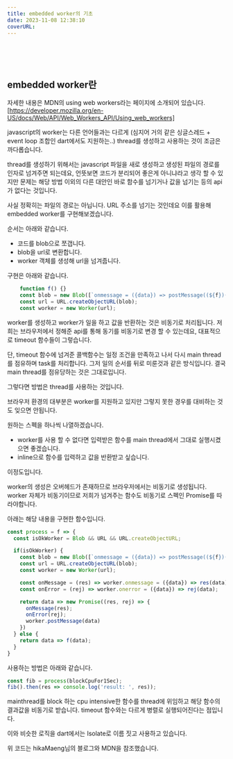 ```yaml
---
title: embedded worker의 기초
date: 2023-11-08 12:38:10
coverURL: 
---
```


<br>
<br>
<br>

## embedded worker란
자세한 내용은 MDN의 using web workers라는 페이지에 소개되어 있습니다.
[https://developer.mozilla.org/en-US/docs/Web/API/Web_Workers_API/Using_web_workers]

javascript의 worker는 다른 언어들과는 다르게 (심지어 거의 같은 싱글스레드 + event loop 조합인 dart에서도 지원하는..)
thread를 생성하고 사용하는 것이 조금은 까다롭습니다.

thread를 생성하기 위해서는 javascript 파일을 새로 생성하고 생성된 파일의 경로를 인자로 넘겨주면 되는데요,
언뜻보면 코드가 분리되어 좋은게 아니냐라고 생각 할 수 있지만 문제는 해당 방법 이외의 다른 대안인 바로 함수를 넘기거나 값을 넘기는 등의
api가 없다는 것입니다.

사실 정확히는 파일의 경로는 아닙니다. URL 주소를 넘기는 것인데요 이를 활용해 embedded worker를 구현해보겠습니다.

순서는 아래와 같습니다.
- 코드를 blob으로 쪼갭니다.
- blob을 url로 변환합니다.
- worker 객체를 생성해 url을 넘겨줍니다.

구현은 아래와 같습니다.

```js
    function f() {}
    const blob = new Blob([`onmessage = ({data}) => postMessage((${f})(data));`], { type: 'text/javascript' });
    const url = URL.createObjectURL(blob);
    const worker = new Worker(url);
```

worker를 생성하고 worker가 일을 하고 값을 반환하는 것은 비동기로 처리됩니다.
저희는 브라우저에서 정해준 api를 통해 동기를 비동기로 변경 할 수 있는데요, 대표적으로 timeout 함수들이 그렇습니다.

단, timeout 함수에 넘겨준 콜백함수는 일정 조건을 만족하고 나서 다시 main thread를 점유하며 task를 처리합니다.
그저 일의 순서를 뒤로 미룬것과 같은 방식입니다. 결국 main thread를 점유당하는 것은 그대로입니다.

그렇다면 방법은 thread를 사용하는 것입니다.

브라우저 환경의 대부분은 worker를 지원하고 있지만 그렇지 못한 경우를 대비하는 것도 잊으면 안됩니다.

원하는 스펙을 하나씩 나열하겠습니다.

- worker를 사용 할 수 없다면 입력받은 함수를 main thread에서 그대로 실행시켰으면 좋겠습니다.
- inline으로 함수를 입력하고 값을 반환받고 싶습니다.

이정도입니다.

worker의 생성은 오버헤드가 존재하므로 브라우저에서는 비동기로 생성됩니다.
worker 자체가 비동기이므로 저희가 넘겨주는 함수도 비동기로 스펙인 Promise를 따라야합니다.

아래는 해당 내용을 구현한 함수입니다.

```js
const process = f => {
  const isOkWorker = Blob && URL && URL.createObjectURL;

  if(isOkWorker) {
    const blob = new Blob([`onmessage = ({data}) => postMessage((${f})(data));`], { type: 'text/javascript' });
    const url = URL.createObjectURL(blob);
    const worker = new Worker(url);

    const onMessage = (res) => worker.onmessage = ({data}) => res(data);
    const onError = (rej) => worker.onerror = ({data}) => rej(data);

    return data => new Promise((res, rej) => {
      onMessage(res);
      onError(rej);
      worker.postMessage(data)
    })
  } else {
    return data => f(data);
  }
}
```

사용하는 방법은 아래와 같습니다.
```js
const fib = process(blockCpuFor1Sec);
fib().then(res => console.log('result: ', res));
```
mainthread를 block 하는 cpu intensive한 함수를 thread에 위임하고 해당 함수의 결과값을 비동기로 받습니다.
timeout 함수와는 다르게 병렬로 실행되어진다는 점입니다.

이와 비슷한 로직을 dart에서는 Isolate로 이름 짓고 사용하고 있습니다.

위 코드는 hikaMaeng님의 블로그와 MDN을 참조했습니다.
